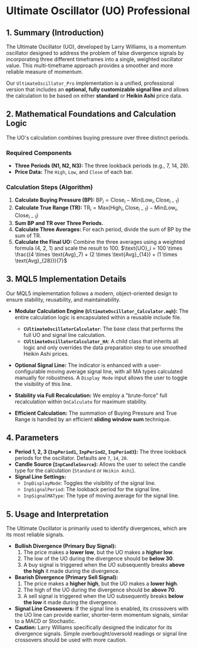 # Ultimate Oscillator (UO) Professional

## 1. Summary (Introduction)

The Ultimate Oscillator (UO), developed by Larry Williams, is a momentum oscillator designed to address the problem of false divergence signals by incorporating three different timeframes into a single, weighted oscillator value. This multi-timeframe approach provides a smoother and more reliable measure of momentum.

Our `UltimateOscillator_Pro` implementation is a unified, professional version that includes an **optional, fully customizable signal line** and allows the calculation to be based on either **standard** or **Heikin Ashi** price data.

## 2. Mathematical Foundations and Calculation Logic

The UO's calculation combines buying pressure over three distinct periods.

### Required Components

- **Three Periods (N1, N2, N3):** The three lookback periods (e.g., 7, 14, 28).
- **Price Data:** The `High`, `Low`, and `Close` of each bar.

### Calculation Steps (Algorithm)

1. **Calculate Buying Pressure (BP):** $\text{BP}_i = \text{Close}_i - \text{Min}(\text{Low}_i, \text{Close}_{i-1})$
2. **Calculate True Range (TR):** $\text{TR}_i = \text{Max}(\text{High}_i, \text{Close}_{i-1}) - \text{Min}(\text{Low}_i, \text{Close}_{i-1})$
3. **Sum BP and TR over Three Periods.**
4. **Calculate Three Averages:** For each period, divide the sum of BP by the sum of TR.
5. **Calculate the Final UO:** Combine the three averages using a weighted formula (4, 2, 1) and scale the result to 100.
    $\text{UO}_i = 100 \times \frac{(4 \times \text{Avg}_7) + (2 \times \text{Avg}_{14}) + (1 \times \text{Avg}_{28})}{7}$

## 3. MQL5 Implementation Details

Our MQL5 implementation follows a modern, object-oriented design to ensure stability, reusability, and maintainability.

- **Modular Calculation Engine (`UltimateOscillator_Calculator.mqh`):**
    The entire calculation logic is encapsulated within a reusable include file.
  - **`CUltimateOscillatorCalculator`**: The base class that performs the full UO and signal line calculation.
  - **`CUltimateOscillatorCalculator_HA`**: A child class that inherits all logic and only overrides the data preparation step to use smoothed Heikin Ashi prices.

- **Optional Signal Line:** The indicator is enhanced with a user-configurable moving average signal line, with all MA types calculated manually for robustness. A `Display Mode` input allows the user to toggle the visibility of this line.

- **Stability via Full Recalculation:** We employ a "brute-force" full recalculation within `OnCalculate` for maximum stability.

- **Efficient Calculation:** The summation of Buying Pressure and True Range is handled by an efficient **sliding window sum** technique.

## 4. Parameters

- **Period 1, 2, 3 (`InpPeriod1`, `InpPeriod2`, `InpPeriod3`):** The three lookback periods for the oscillator. Defaults are `7`, `14`, `28`.
- **Candle Source (`InpCandleSource`):** Allows the user to select the candle type for the calculation (`Standard` or `Heikin Ashi`).
- **Signal Line Settings:**
  - `InpDisplayMode`: Toggles the visibility of the signal line.
  - `InpSignalPeriod`: The lookback period for the signal line.
  - `InpSignalMAType`: The type of moving average for the signal line.

## 5. Usage and Interpretation

The Ultimate Oscillator is primarily used to identify divergences, which are its most reliable signals.

- **Bullish Divergence (Primary Buy Signal):**
    1. The price makes a **lower low**, but the UO makes a **higher low**.
    2. The low of the UO during the divergence should be **below 30**.
    3. A buy signal is triggered when the UO subsequently breaks **above the high** it made during the divergence.
- **Bearish Divergence (Primary Sell Signal):**
    1. The price makes a **higher high**, but the UO makes a **lower high**.
    2. The high of the UO during the divergence should be **above 70**.
    3. A sell signal is triggered when the UO subsequently breaks **below the low** it made during the divergence.
- **Signal Line Crossovers:** If the signal line is enabled, its crossovers with the UO line can provide earlier, shorter-term momentum signals, similar to a MACD or Stochastic.
- **Caution:** Larry Williams specifically designed the indicator for its divergence signals. Simple overbought/oversold readings or signal line crossovers should be used with more caution.
